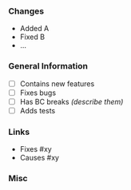 ### Changes

- Added A
- Fixed B
- ...

### General Information

- [ ] Contains new features
- [ ] Fixes bugs
- [ ] Has BC breaks *(describe them)*
- [ ] Adds tests

### Links

- Fixes #xy
- Causes #xy

### Misc
